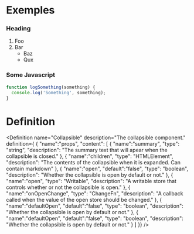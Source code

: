 ---
---

<script>
  import { Collapsible } from '$lib/components';
  import { Definition } from "$lib/components";
</script>

# Exemples

<Collapsible summary="Collapsible summary" icon="line-md:moon-alt-loop">

### Heading

1. Foo
2. Bar
    - Baz
    - Qux

### Some Javascript

```js
function logSomething(something) {
  console.log('Something', something);
}
```

</Collapsible>


# Definition

<Definition
name="Collapsible"
description="The collapsible component."
definition={
{
"name":"props",
"content": [
{
"name":"summary",
"type": "string",
"description": "The summary text that will apear when the collapsible is closed."
},
{
"name":"children",
"type": "HTMLElement",
"description": "The contents of the collapsible when it is expanded. Can contain markdown"
},
{
"name":"open",
"default":"false",
"type": "boolean",
"description": "Whether the collapsible is open by default or not."
},
{
"name":"open",
"type": "Writable<boolean>",
"description": "A writable store that controls whether or not the collapsible is open."
},
{
"name":"onOpenChange",
"type": "ChangeFn<boolean>",
"description": "A callback called when the value of the open store should be changed."
},
{
"name":"defaultOpen",
"default":"false",
"type": "boolean",
"description": "Whether the collapsible is open by default or not."
},
{
"name":"defaultOpen",
"default":"false",
"type": "boolean",
"description": "Whether the collapsible is open by default or not."
}
]
}}
/>
